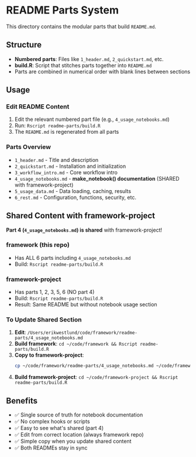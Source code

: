 # README Parts System

This directory contains the modular parts that build `README.md`.

## Structure

- **Numbered parts**: Files like `1_header.md`, `2_quickstart.md`, etc.
- **build.R**: Script that stitches parts together into `README.md`
- Parts are combined in numerical order with blank lines between sections

## Usage

### Edit README Content

1. Edit the relevant numbered part file (e.g., `4_usage_notebooks.md`)
2. Run: `Rscript readme-parts/build.R`
3. The `README.md` is regenerated from all parts

### Parts Overview

- `1_header.md` - Title and description
- `2_quickstart.md` - Installation and initialization
- `3_workflow_intro.md` - Core workflow intro
- `4_usage_notebooks.md` - **make_notebook() documentation** (SHARED with framework-project)
- `5_usage_data.md` - Data loading, caching, results
- `6_rest.md` - Configuration, functions, security, etc.

## Shared Content with framework-project

**Part 4 (`4_usage_notebooks.md`) is shared** with framework-project!

### framework (this repo)
- Has ALL 6 parts including `4_usage_notebooks.md`
- Build: `Rscript readme-parts/build.R`

### framework-project
- Has parts 1, 2, 3, 5, 6 (NO part 4)
- Build: `Rscript readme-parts/build.R`
- Result: Same README but without notebook usage section

### To Update Shared Section

1. **Edit**: `/Users/erikwestlund/code/framework/readme-parts/4_usage_notebooks.md`
2. **Build framework**: `cd ~/code/framework && Rscript readme-parts/build.R`
3. **Copy to framework-project**:
   ```bash
   cp ~/code/framework/readme-parts/4_usage_notebooks.md ~/code/framework-project/readme-parts/
   ```
4. **Build framework-project**: `cd ~/code/framework-project && Rscript readme-parts/build.R`

## Benefits

- ✅ Single source of truth for notebook documentation
- ✅ No complex hooks or scripts
- ✅ Easy to see what's shared (part 4)
- ✅ Edit from correct location (always framework repo)
- ✅ Simple copy when you update shared content
- ✅ Both READMEs stay in sync
